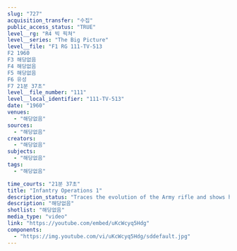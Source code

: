 ```yaml
---
slug: "727"
acquisition_transfer: "수집"
public_access_status: "TRUE"
level__rg: "R4 빅 픽쳐"
level__series: "The Big Picture"
level__file: "F1 RG 111-TV-513
F2 1960
F3 해당없음
F4 해당없음
F5 해당없음
F6 유성
F7 21분 37초"
level__file_number: "111"
level__local_identifier: "111-TV-513"
date: "1960"
venues: 
  - "해당없음"
sources: 
  - "해당없음"
creators: 
  - "해당없음"
subjects: 
  - "해당없음"
tags: 
  - "해당없음"

time_courts: "21분 37초"
title: "Infantry Operations 1"
description_status: "Traces the evolution of the Army rifle and shows how today`s riflemen operate. Depicts traditions dating back to the sharpshooters of Bunker HIll and Saratoga."
description: "해당없음"
shotlist: "해당없음"
media_type: "video"
link: "https://youtube.com/embed/uKcWcyq5Hdg"
components: 
  - "https://img.youtube.com/vi/uKcWcyq5Hdg/sddefault.jpg"
---
```

